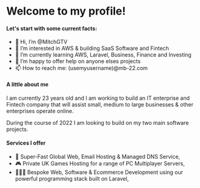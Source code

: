 # Welcome to my profile!

#### Let's start with some current facts: 
- 👋 Hi, I’m @MitchGTV
- 👀 I’m interested in AWS & building SaaS Software and Fintech
- 🌱 I’m currently learning AWS, Laravel, Business, Finance and Investing
- 💞️ I’m happy to offer help on anyone elses projects
- 📫 How to reach me: (usemyusername)@mb-22.com

#### A little about me 
I am currently 23 years old and I am working to build an IT enterprise and Fintech company that will assist small, medium to large businesses & other enterprises operate online. 

During the course of 2022 I am looking to build on my two main software projects. 

#### Services I offer
- 🚀 Super-Fast Global Web, Email Hosting & Managed DNS Service,
- 🎮 Private UK Games Hosting for a range of PC Multiplayer Servers,
- 👨🏼‍💻 Bespoke Web, Software & Ecommerce Development using our powerful programming stack built on Laravel,

<!---
MitchGTV/MitchGTV is a ✨ special ✨ repository because its `README.md` (this file) appears on your GitHub profile.
You can click the Preview link to take a look at your changes.
--->
